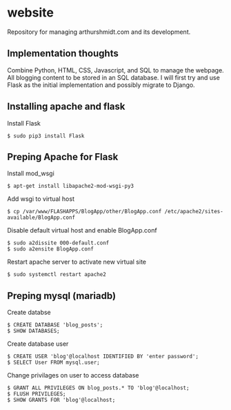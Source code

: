# website
Repository for managing arthurshmidt.com and its development.

## Implementation thoughts
Combine Python, HTML, CSS, Javascript, and SQL to manage the webpage.  All blogging content to be stored in an SQL database.  I will first try and use Flask as the initial implementation and possibly migrate to Django.

## Installing apache and flask

Install Flask

	$ sudo pip3 install Flask

## Preping Apache for Flask

Install mod_wsgi

	$ apt-get install libapache2-mod-wsgi-py3

Add wsgi to virtual host

	$ cp /var/www/FLASHAPPS/BlogApp/other/BlogApp.conf /etc/apache2/sites-available/BlogApp.conf

Disable default virtual host and enable BlogApp.conf

	$ sudo a2dissite 000-default.conf
	$ sudo a2ensite BlogApp.conf

Restart apache server to activate new virtual site

	$ sudo systemctl restart apache2

## Preping mysql (mariadb)

Create databse

	$ CREATE DATABASE 'blog_posts';
	$ SHOW DATABASES;

Create database user

	$ CREATE USER 'blog'@localhost IDENTIFIED BY 'enter password';
	$ SELECT User FROM mysql.user;

Change privilages on user to access database

	$ GRANT ALL PRIVILEGES ON blog_posts.* TO 'blog'@localhost;
	$ FLUSH PRIVILEGES;
	$ SHOW GRANTS FOR 'blog'@localhost;
